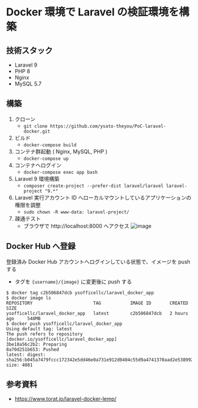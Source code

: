 # Docker 環境で Laravel の検証環境を構築

## 技術スタック

* Laravel 9
* PHP 8
* Nginx
* MySQL 5.7

## 構築

1. クローン
   * `git clone https://github.com/ysato-theyou/PoC-laravel-docker.git`
2. ビルド
   * `docker-compose build`
3. コンテナ群起動 ( Nginx, MySQL, PHP )
   * `docker-compose up`
4. コンテナへログイン
   * `docker-compose exec app bash`
5. Laravel 9 環境構築
   * `composer create-project --prefer-dist laravel/laravel laravel-project "9.*"`
6. Laravel 実行アカウント ID へローカルマウントしているアプリケーションの権限を調整
   * `sudo chown -R www-data: laravel-project/`
7. 疎通テスト
   * ブラウザで http://localhost:8000 へアクセス
    ![image](https://user-images.githubusercontent.com/108514223/209458663-b29aabd4-e209-43d0-a0a9-4d9746165e91.png)


## Docker Hub へ登録

登録済み Docker Hub アカウントへログインしている状態で、イメージを push する

- タグを `{username}/{image}` に変更後に push する
```shell
$ docker tag c2b506847dcb ysofficellc/laravel_docker_app
$ docker image ls
REPOSITORY                       TAG           IMAGE ID       CREATED         SIZE
ysofficellc/laravel_docker_app   latest        c2b506847dcb   2 hours ago     548MB
$ docker push ysofficellc/laravel_docker_app
Using default tag: latest
The push refers to repository [docker.io/ysofficellc/laravel_docker_app]
3be18a56c2b2: Preparing 
8a70d251b653: Pushed 
latest: digest: sha256:b045a7479fccc172342e5dd46e0a731e912d0404c55d9a4741370aad2e538992 size: 4081
```

## 参考資料
* https://www.torat.jp/laravel-docker-lemp/
 
